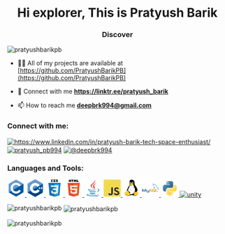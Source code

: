 <h1 align="center">Hi explorer, This is Pratyush Barik</h1>
<h3 align="center">Discover</h3>

<p align="left"> <img src="https://komarev.com/ghpvc/?username=pratyushbarikpb&label=Profile%20views&color=0e75b6&style=flat" alt="pratyushbarikpb" /> </p>

- 👨‍💻 All of my projects are available at [https://github.com/PratyushBarikPB](https://github.com/PratyushBarikPB)

- 💬 Connect with me **https://linktr.ee/pratyush_barik**

- 📫 How to reach me **deepbrk994@gmail.com**

<h3 align="left">Connect with me:</h3>
<p align="left">
<a href="https://linkedin.com/in/https://www.linkedin.com/in/pratyush-barik-tech-space-enthusiast/" target="blank"><img align="center" src="https://raw.githubusercontent.com/rahuldkjain/github-profile-readme-generator/master/src/images/icons/Social/linked-in-alt.svg" alt="https://www.linkedin.com/in/pratyush-barik-tech-space-enthusiast/" height="30" width="40" /></a>
<a href="https://instagram.com/pratyush_pb994" target="blank"><img align="center" src="https://raw.githubusercontent.com/rahuldkjain/github-profile-readme-generator/master/src/images/icons/Social/instagram.svg" alt="pratyush_pb994" height="30" width="40" /></a>
<a href="https://www.hackerrank.com/@deepbrk994" target="blank"><img align="center" src="https://raw.githubusercontent.com/rahuldkjain/github-profile-readme-generator/master/src/images/icons/Social/hackerrank.svg" alt="@deepbrk994" height="30" width="40" /></a>
</p>

<h3 align="left">Languages and Tools:</h3>
<p align="left"> <a href="https://www.cprogramming.com/" target="_blank" rel="noreferrer"> <img src="https://raw.githubusercontent.com/devicons/devicon/master/icons/c/c-original.svg" alt="c" width="40" height="40"/> </a> <a href="https://www.w3schools.com/cpp/" target="_blank" rel="noreferrer"> <img src="https://raw.githubusercontent.com/devicons/devicon/master/icons/cplusplus/cplusplus-original.svg" alt="cplusplus" width="40" height="40"/> </a> <a href="https://www.w3schools.com/css/" target="_blank" rel="noreferrer"> <img src="https://raw.githubusercontent.com/devicons/devicon/master/icons/css3/css3-original-wordmark.svg" alt="css3" width="40" height="40"/> </a> <a href="https://www.w3.org/html/" target="_blank" rel="noreferrer"> <img src="https://raw.githubusercontent.com/devicons/devicon/master/icons/html5/html5-original-wordmark.svg" alt="html5" width="40" height="40"/> </a> <a href="https://www.java.com" target="_blank" rel="noreferrer"> <img src="https://raw.githubusercontent.com/devicons/devicon/master/icons/java/java-original.svg" alt="java" width="40" height="40"/> </a> <a href="https://developer.mozilla.org/en-US/docs/Web/JavaScript" target="_blank" rel="noreferrer"> <img src="https://raw.githubusercontent.com/devicons/devicon/master/icons/javascript/javascript-original.svg" alt="javascript" width="40" height="40"/> </a> <a href="https://www.linux.org/" target="_blank" rel="noreferrer"> <img src="https://raw.githubusercontent.com/devicons/devicon/master/icons/linux/linux-original.svg" alt="linux" width="40" height="40"/> </a> <a href="https://www.mysql.com/" target="_blank" rel="noreferrer"> <img src="https://raw.githubusercontent.com/devicons/devicon/master/icons/mysql/mysql-original-wordmark.svg" alt="mysql" width="40" height="40"/> </a> <a href="https://www.python.org" target="_blank" rel="noreferrer"> <img src="https://raw.githubusercontent.com/devicons/devicon/master/icons/python/python-original.svg" alt="python" width="40" height="40"/> </a> <a href="https://unity.com/" target="_blank" rel="noreferrer"> <img src="https://www.vectorlogo.zone/logos/unity3d/unity3d-icon.svg" alt="unity" width="40" height="40"/> </a> </p>

<p><img align="left" src="https://github-readme-stats.vercel.app/api/top-langs?username=pratyushbarikpb&show_icons=true&locale=en&layout=compact&theme=dark&background=000000" alt="pratyushbarikpb" /></p>

<p>&nbsp;<img align="center" src="https://github-readme-stats.vercel.app/api?username=pratyushbarikpb&show_icons=true&locale=en&theme=dark&background=000000" alt="pratyushbarikpb" /></p>

<p><img align="center" src="https://github-readme-streak-stats.herokuapp.com/?user=pratyushbarikpb&theme=dark&background=000000" alt="pratyushbarikpb" /></p>
